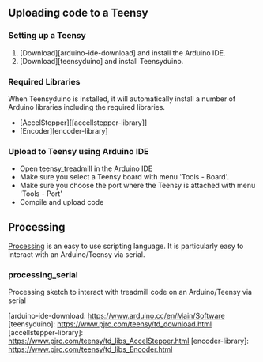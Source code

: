 ## Uploading code to a Teensy

### Setting up a Teensy

 1. [Download][arduino-ide-download] and install the Arduino IDE.
 2. [Download][teensyduino] and install Teensyduino. 
 

### Required Libraries

When Teensyduino is installed, it will automatically install a number of Arduino libraries including the required libraries.

 - [AccelStepper][[accellstepper-library]]
 - [Encoder][encoder-library]

### Upload to Teensy using Arduino IDE

 - Open teensy_treadmill in the Arduino IDE
 - Make sure you select a Teensy board with menu 'Tools - Board'.
 - Make sure you choose the port where the Teensy is attached with menu 'Tools - Port'
 - Compile and upload code
 
## Processing

[Processing][processing] is an easy to use scripting language. It is particularly easy to interact with an Arduino/Teensy via serial.

### processing_serial

Processing sketch to interact with treadmill code on an Arduino/Teensy via serial

[processing]: http://processing.org
[arduino-ide-download: https://www.arduino.cc/en/Main/Software
[teensyduino]: https://www.pjrc.com/teensy/td_download.html
[accellstepper-library]: https://www.pjrc.com/teensy/td_libs_AccelStepper.html
[encoder-library]: https://www.pjrc.com/teensy/td_libs_Encoder.html